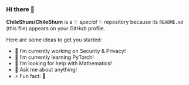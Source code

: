 ### Hi there 👋

**ChileShum/ChileShum** is a ✨ _special_ ✨ repository because its `README.md` (this file) appears on your GitHub profile.

Here are some ideas to get you started:

- 🔭 I’m currently working on Security & Privacy!
- 🌱 I’m currently learning PyTorch!
- 🤔 I’m looking for help with Mathematics!
- 💬 Ask me about anything!
- ⚡ Fun fact: 🏸
